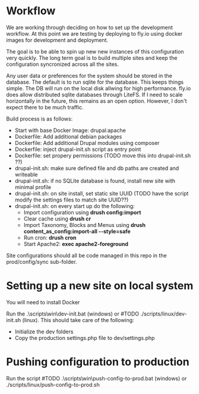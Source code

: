 # Workflow
We are working through deciding on how to set up the development workflow. At this point we are testing by deploying to fly.io using docker images for development and deployment.

The goal is to be able to spin up new new instances of this configuration very quickly. The long term goal is to build multiple sites and keep the configuration syncronized across all the sites.

Any user data or preferences for the system should be stored in the database. The default is to run sqlite for the database. This keeps things simple. The DB will run on the local disk allwing for high performance. fly.io does allow distributed sqlite databases through LiteFS. If I need to scale horizontally in the future, this remains as an open option. However, I don't expect there to be much traffic.

Build process is as follows:
- Start with base Docker Image: drupal:apache
- Dockerfile: Add additional debian packages
- Dockerfile: Add additional Drupal modules using composer
- Dockerfile: inject drupal-init.sh script as entry point
- Dockerfile: set propery permissions (TODO move this into drupal-init.sh ??)
- drupal-init.sh: make sure defined file and db paths are created and writeable
- drupal-init.sh: if no SQLite database is found, install new site with minimal profile
- drupal-init.sh: on site install, set static site UUID (TODO have the script modify the settings files to match site UUID??)
- drupal-init.sh: on every start up do the following:
  - Import configuration using **drush config:import**
  - Clear cache using **drush cr**
  - Import Taxonomy, Blocks and Menus using **drush content_as_config:import-all --style=safe**
  - Run cron: **drush cron**
  - Start Apache2: **exec apache2-foreground**

Site configurations should all be code managed in this repo in the prod/config/sync sub-folder.

# Setting up a new site on local system
You will need to install Docker

Run the .\scripts\win\dev-init.bat (windows) or #TODO ./scripts/linux/dev-init.sh (linux). This should take care of the following:
- Initialize the dev folders
- Copy the production settings.php file to dev/settings.php

# Pushing configuration to production
Run the script #TODO .\scripts\win\push-config-to-prod.bat (windows) or ./scripts/linux/push-config-to-prod.sh
